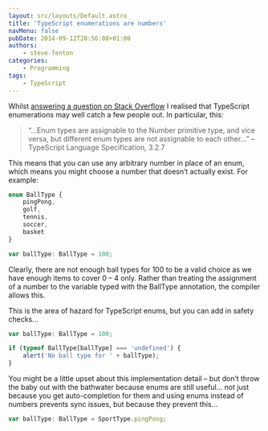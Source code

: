 ```yaml
---
layout: src/layouts/Default.astro
title: 'TypeScript enumerations are numbers'
navMenu: false
pubDate: 2014-09-12T20:56:08+01:00
authors:
    - steve-fenton
categories:
    - Programming
tags:
    - TypeScript
---
```


Whilst [answering a question on Stack Overflow](http://stackoverflow.com/q/25762823/75525) I realised that TypeScript enumerations may well catch a few people out. In particular, this:

> “…Enum types are assignable to the Number primitive type, and vice versa, but different enum types are not assignable to each other…” – TypeScript Language Specification, 3.2.7

This means that you can use any arbitrary number in place of an enum, which means you might choose a number that doesn’t actually exist. For example:

```typescript
enum BallType {
    pingPong,
    golf,
    tennis,
    soccer,
    basket
}

var ballType: BallType = 100;
```

Clearly, there are not enough ball types for 100 to be a valid choice as we have enough items to cover 0 – 4 only. Rather than treating the assignment of a number to the variable typed with the BallType annotation, the compiler allows this.

This is the area of hazard for TypeScript enums, but you can add in safety checks…

```typescript
var ballType: BallType = 100;

if (typeof BallType[ballType] === 'undefined') {
    alert('No ball type for ' + ballType);
}
```

You might be a little upset about this implementation detail – but don’t throw the baby out with the bathwater because enums are still useful… not just because you get auto-completion for them and using enums instead of numbers prevents sync issues, but because they prevent this…

```typescript
var ballType: BallType = SportType.pingPong;
```